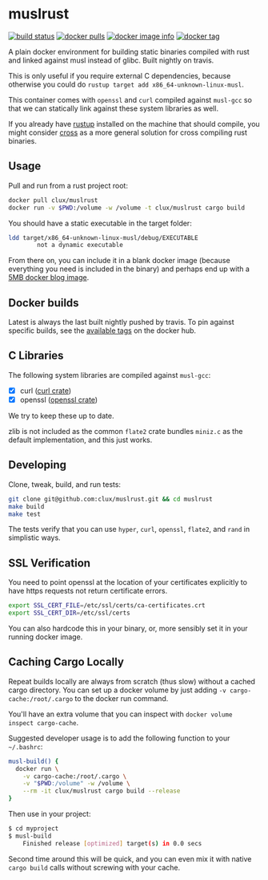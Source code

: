 # muslrust
[![build status](https://secure.travis-ci.org/clux/muslrust.svg)](http://travis-ci.org/clux/muslrust)
[![docker pulls](https://img.shields.io/docker/pulls/clux/muslrust.svg)](
https://hub.docker.com/r/clux/muslrust/)
[![docker image info](https://images.microbadger.com/badges/image/clux/muslrust.svg)](http://microbadger.com/images/clux/muslrust)
[![docker tag](https://images.microbadger.com/badges/version/clux/muslrust.svg)](https://hub.docker.com/r/clux/muslrust/tags/)

A plain docker environment for building static binaries compiled with rust and linked against musl instead of glibc. Built nightly on travis.

This is only useful if you require external C dependencies, because otherwise you could do `rustup target add x86_64-unknown-linux-musl`.

This container comes with `openssl` and `curl` compiled against `musl-gcc` so that we can statically link against these system libraries as well.

If you already have [rustup](https://www.rustup.rs/) installed on the machine that should compile, you might consider [cross](https://github.com/japaric/cross) as a more general solution for cross compiling rust binaries.

## Usage
Pull and run from a rust project root:

```sh
docker pull clux/muslrust
docker run -v $PWD:/volume -w /volume -t clux/muslrust cargo build
```

You should have a static executable in the target folder:

```sh
ldd target/x86_64-unknown-linux-musl/debug/EXECUTABLE
        not a dynamic executable
```

From there on, you can include it in a blank docker image (because everything you need is included in the binary) and perhaps end up with a [5MB docker blog image](https://github.com/clux/blog).

## Docker builds
Latest is always the last built nightly pushed by travis. To pin against specific builds, see the [available tags](https://hub.docker.com/r/clux/muslrust/tags/) on the docker hub.

## C Libraries
The following system libraries are compiled against `musl-gcc`:

- [x] curl ([curl crate](https://github.com/carllerche/curl-rust))
- [x] openssl ([openssl crate](https://github.com/sfackler/rust-openssl))

We try to keep these up to date.

zlib is not included as the common `flate2` crate bundles `miniz.c` as the default implementation, and this just works.

## Developing
Clone, tweak, build, and run tests:

```sh
git clone git@github.com:clux/muslrust.git && cd muslrust
make build
make test
```

The tests verify that you can use `hyper`, `curl`, `openssl`, `flate2`, and `rand` in simplistic ways.

## SSL Verification
You need to point openssl at the location of your certificates explicitly to have https requests not return certificate errors.

```sh
export SSL_CERT_FILE=/etc/ssl/certs/ca-certificates.crt
export SSL_CERT_DIR=/etc/ssl/certs
```

You can also hardcode this in your binary, or, more sensibly set it in your running docker image.

## Caching Cargo Locally
Repeat builds locally are always from scratch (thus slow) without a cached cargo directory. You can set up a docker volume by just adding `-v cargo-cache:/root/.cargo` to the docker run command.

You'll have an extra volume that you can inspect with `docker volume inspect cargo-cache`.

Suggested developer usage is to add the following function to your `~/.bashrc`:

```sh
musl-build() {
  docker run \
    -v cargo-cache:/root/.cargo \
    -v "$PWD:/volume" -w /volume \
    --rm -it clux/muslrust cargo build --release
}
```

Then use in your project:

```sh
$ cd myproject
$ musl-build
    Finished release [optimized] target(s) in 0.0 secs
```

Second time around this will be quick, and you can even mix it with native `cargo build` calls without screwing with your cache.
